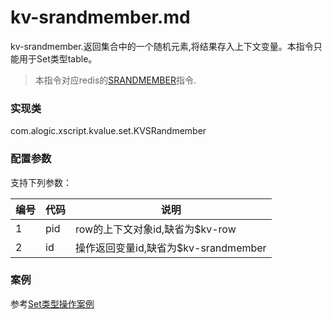 kv-srandmember.md
=======

kv-srandmember.返回集合中的一个随机元素,将结果存入上下文变量。本指令只能用于Set类型table。

> 本指令对应redis的[SRANDMEMBER](http://redis.io/commands/srandmember)指令.

### 实现类

com.alogic.xscript.kvalue.set.KVSRandmember

### 配置参数

支持下列参数：

| 编号 | 代码 | 说明 |
| ---- | ---- | ---- |
| 1 | pid | row的上下文对象id,缺省为$kv-row |
| 2 | id | 操作返回变量id,缺省为$kv-srandmember |


### 案例

参考[Set类型操作案例](case.set.md)